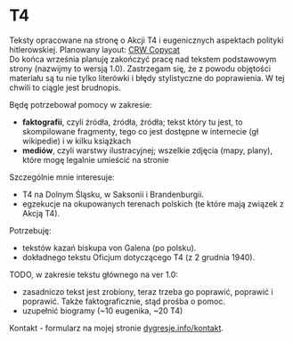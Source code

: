 # T4

Teksty opracowane na stronę o Akcji T4 i eugenicznych aspektach polityki hitlerowskiej. Planowany layout: [CRW Copycat](https://tdudkowski.github.io/Layouts/Layout05/)\
Do końca września planuję zakończyć pracę nad tekstem podstawowym strony (nazwijmy to wersją 1.0). Zastrzegam się, że z powodu objętości materiału są tu nie tylko literówki i błędy stylistyczne do poprawienia. W tej chwili to ciągle jest brudnopis.

Będę potrzebował pomocy w zakresie:

* **faktografii**, czyli źródła, źródła, źródła; tekst który tu jest, to skompilowane fragmenty, tego co jest dostępne w internecie (gł wikipedie) i w kilku książkach
* **mediów**, czyli warstwy ilustracyjnej; wszelkie zdjęcia (mapy, plany), które mogę legalnie umieścić na stronie

Szczególnie mnie interesuje:

* T4 na Dolnym Śląsku, w Saksonii i Brandenburgii.
* egzekucje na okupowanych terenach polskich (te które mają związek z Akcją T4).
  
Potrzebuję:

* tekstów kazań biskupa von Galena (po polsku).
* dokładnego tekstu Oficjum dotyczącego T4 (z 2 grudnia 1940).

TODO, w zakresie tekstu głównego na ver 1.0:

* zasadniczo tekst jest zrobiony, teraz trzeba go poprawić, poprawić i poprawić. Także faktograficznie, stąd prośba o pomoc.
* uzupełnić biogramy (~10 eugenika, ~20 T4)

Kontakt  - formularz na mojej stronie [dygresje.info/kontakt](http://dygresje.info/kontakt).
